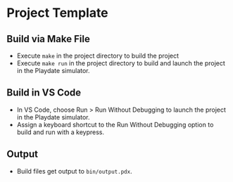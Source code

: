 # Project Template

## Build via Make File
- Execute `make` in the project directory to build the project
- Execute `make run` in the project directory to build and launch the project in the Playdate simulator.

## Build in VS Code
- In VS Code, choose Run > Run Without Debugging to launch the project in the Playdate simulator.
- Assign a keyboard shortcut to the Run Without Debugging option to build and run with a keypress.

## Output
- Build files get output to `bin/output.pdx`.